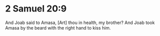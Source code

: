 # 2 Samuel 20:9

And Joab said to Amasa, [Art] thou in health, my brother? And Joab took Amasa by the beard with the right hand to kiss him.